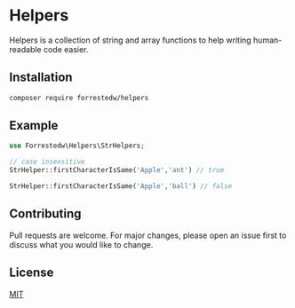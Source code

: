 # Helpers

Helpers is a collection of string and array functions to help writing human-readable code easier.

## Installation


```bash
composer require forrestedw/helpers
```

## Example

```php
use Forrestedw\Helpers\StrHelpers;

// case insensitive
StrHelper::firstCharacterIsSame('Apple','ant') // true

StrHelper::firstCharacterIsSame('Apple','ball') // false
```

## Contributing
Pull requests are welcome. For major changes, please open an issue first to discuss what you would like to change.


## License
[MIT](https://choosealicense.com/licenses/mit/)

